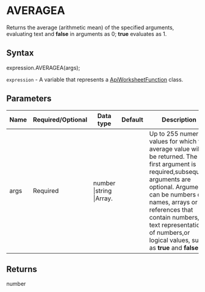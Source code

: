 # AVERAGEA

Returns the average (arithmetic mean) of the specified arguments, evaluating text and **false** in arguments as 0; **true** evaluates as 1.

## Syntax

expression.AVERAGEA(args);

`expression` - A variable that represents a [ApiWorksheetFunction](../ApiWorksheetFunction.md) class.

## Parameters

| **Name** | **Required/Optional** | **Data type** | **Default** | **Description** |
| ------------- | ------------- | ------------- | ------------- | ------------- |
| args | Required | number &#124;string &#124;Array.<number> |  | Up to 255 numeric values for which the average value will be returned. The first argument is required,subsequent arguments are optional. Arguments can be numbers or names, arrays or references that contain numbers, text representations of numbers,or logical values, such as **true** and **false**. |

## Returns

number
